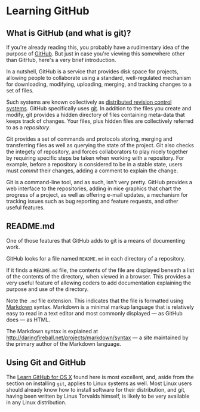 # Learning GitHub

## What is GitHub (and what is git)?

If you're already reading this, you probably have a rudimentary idea
of the purpose of [GitHub](https://github.com/). But just in case
you're viewing this somewhere other than GitHub, here's a very brief
introduction.

In a nutshell, GitHub is a service that provides disk space for
projects, allowing people to collaborate using a standard,
well-regulated mechanism for downloading, modifying, uploading,
merging, and tracking changes to a set of files.

Such systems are known collectively as
[distributed revision control systems](https://en.wikipedia.org/wiki/Distributed_revision_control).
GitHub specifically uses
[git](https://en.wikipedia.org/wiki/Git_%28software%29).  In addition
to the files you create and modify, git provides a hidden directory of
files containing meta-data that keeps track of changes. Your files,
plus hidden files are collectively referred to as a _repository_.

Git provides a set of commands and protocols storing, merging and
transferring files as well as querying the state of the project.  Git
also checks the integety of repository, and forces collaborators to
play nicely together by requiring specific steps be taken when working
with a repository. For example, before a repository is considered to
be in a stable state, users must _commit_ their changes, adding a
comment to explain the change.

Git is a command-line tool, and as such, isn't very pretty.  GitHub
provides a web interface to the repositories, adding in nice graphics
that chart the progress of a project, as well as offering e-mail
updates, a mechanism for tracking issues such as bug reporting and
feature requests, and other useful features.

## README.md

One of those features that GitHub adds to git is a means of documenting
work.

GitHub looks for a file named `README.md` in each directory of a
repository.

If it finds a `README.md` file, the contents of the file are displayed
beneath a list of the contents of the directory, when viewed in a
browser.  This provides a very useful feature of allowing coders to
add documentation explaining the purpose and use of the directory.

Note the `.md` file extension. This indicates that the file is
formatted using [Markdown](https://en.wikipedia.org/wiki/Markdown)
syntax. Markdown is a minimal markup language that is relatively easy
to read in a text editor and most commonly displayed &mdash; as GitHub
does &mdash; as HTML.

The Markdown syntax is explained at
http://daringfireball.net/projects/markdown/syntax &mdash; a site
maintained by the primary author of the Markdown language.

## Using Git and GitHub

The [Learn GitHub for OS X](learn-github-osx.md) found here is most
excellent, and, aside from the section on installing `git`, applies to
Linux systems as well. Most Linux users should already know how to
install software for their distribution, and git, having been written
by Linus Torvalds himself, is likely to be very available in any Linux
distribution.
